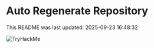 # Auto Regenerate Repository

This README was last updated: 2025-09-23 16:48:32

 ![TryHackMe](https://tryhackme.com/badge/533634)